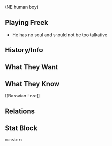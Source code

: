 (NE human boy)
## Playing Freek
- He has no soul and should not be too talkative

## History/Info

## What They Want

## What They Know
[[Barovian Lore]]

## Relations

## Stat Block

```statblock
monster: 
```

```dataviewjs
```
